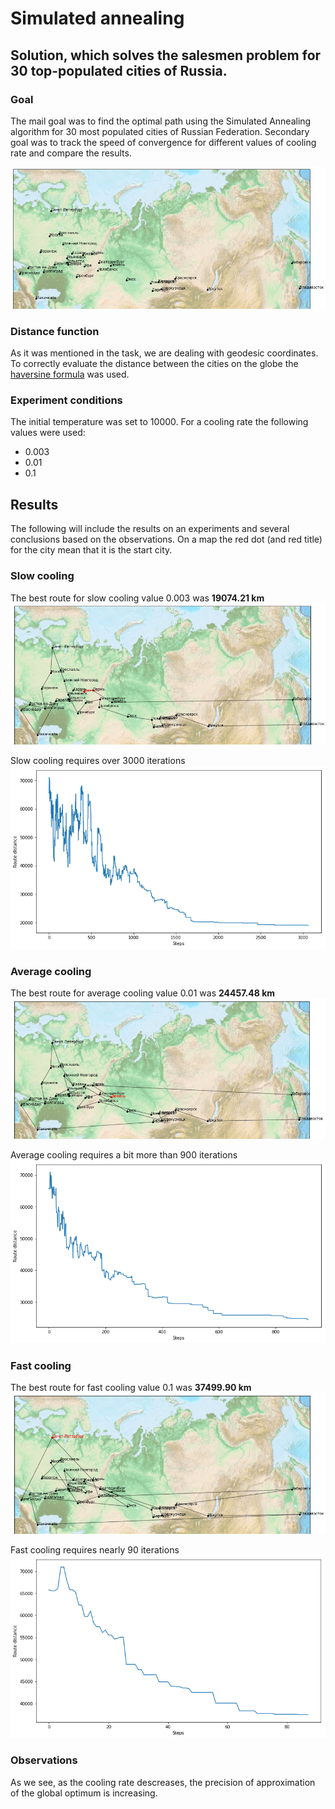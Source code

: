 # Simulated annealing
## Solution, which solves the salesmen problem for 30 top-populated cities of Russia.

### Goal 
The mail goal was to find the optimal path using the Simulated Annealing algorithm for 
30 most populated cities of Russian Federation. Secondary goal was to track the speed 
of convergence for different values of cooling rate and compare the results. 

![30 top populated cities in Russia](/images/cities_empty.png)

### Distance function
As it was mentioned in the task, we are dealing with geodesic coordinates. 
To correctly evaluate the distance between the cities on the globe the [haversine formula](https://en.wikipedia.org/wiki/Haversine_formula) was used.

### Experiment conditions
The initial temperature was set to 10000. 
For a cooling rate the following values were used:
* 0.003
* 0.01
* 0.1

## Results
The following will include the results on an experiments and several 
conclusions based on the observations. On a map the red dot (and red 
title) for the city mean that it is the start city.

### Slow cooling
The best route for slow cooling value 0.003 was **19074.21 km**
![The best route for slow cooling](/images/cities_slow.png)

Slow cooling requires over 3000 iterations
![Convergence for slow cooling](/plots/plot_slow.png)

### Average cooling
The best route for average cooling value 0.01 was **24457.48 km**
![The best route for average cooling](/images/cities_average.png)

Average cooling requires a bit more than 900 iterations
![Convergence for slow cooling](/plots/plot_average.png)

### Fast cooling
The best route for fast cooling value 0.1 was **37499.90 km**
![The best route for fast cooling](/images/cities_fast.png)

Fast cooling requires nearly 90 iterations
![Convergence for slow cooling](/plots/plot_fast.png)

### Observations
As we see, as the cooling rate descreases, the precision of approximation of the global optimum is increasing.  
